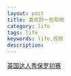 ```yaml
---
layout: post
title: 喜欢的一些视频
category: life
tags: life
keywords: life,视频
description: 
---
```


[英国达人秀保罗初赛](http://v.ku6.com/show/FauX_ZCPSSNj9d7iUE5XGw...html?nr=1)















